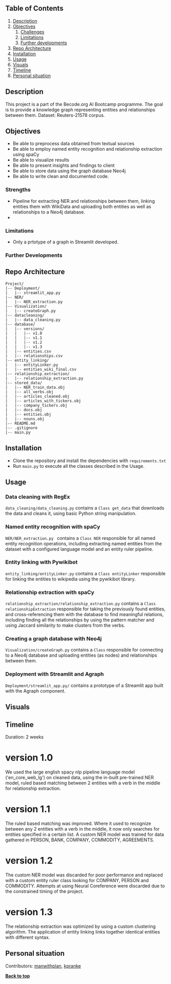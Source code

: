 

## Table of Contents
1. [Description](#description)
1. [Objectives](#objectives)
	1. [Challenges](#challenges)
	2. [Limitations](#limitations)
	3. [Further developments](#further-developments)
1. [Repo Architecture](#repo-architecture)
1. [Installation](#installation)
1. [Usage](#usage)
1. [Visuals](#visuals)
1. [Timeline](#timeline)
1. [Personal situation](#personal-situation)

## Description
This project is a part of the Becode.org AI Bootcamp programme. The goal is to provide a knowledge graph representing entities and relationships between them. Dataset: Reuters-21578 corpus.


## Objectives
- Be able to preprocess data obtained from textual sources
- Be able to employ named entity recognition and relationship extraction using spaCy
- Be able to visualize results
- Be able to present insights and findings to client
- Be able to store data using the graph database Neo4j
- Be able to write clean and documented code.

### Strengths
- Pipeline for extracting NER and relationships between them, linking entities them with WikiData and uploading both entities as well as relationships to a Neo4j database.
- 
### Limitations
- Only a prtotype of a graph in Streamlit developed.

### Further Developments

## Repo Architecture
```
Project/
|-- Deployment/
|   |-- streamlit_app.py
|-- NER/
|   |-- NER_extraction.py
|-- Visualization/
|   |-- createGraph.py
|-- datacleaning/
|   |-- data_cleaning.py
|-- database/
|   |-- versions/
|   |   |-- v1.0
|   |   |-- v1.1
|   |   |-- v1.2
|   |   |-- v1.3
|   |-- entities.csv
|   |-- relationships.csv
|-- entity_linking/
|   |-- entityLinker.py
|   |-- entities_wiki_final.csv
|-- relationship_extraction/
|   |-- relationship_extraction.py
|-- stored_data/
|   |-- NER_train_data.obj
|   |-- all_verbs.obj
|   |-- articles_cleaned.obj
|   |-- articles_with_tickers.obj
|   |-- company_tickers.obj
|   |-- docs.obj
|   |-- entities.obj
|   |-- nouns.obj
|-- README.md
|-- .gitignore
|-- main.py
```

## Installation
- Clone the repository and install the dependencies with `requirements.txt`
- Run `main.py` to execute all the classes described in the Usage.
## Usage

### Data cleaning with RegEx
`data_cleaning/data_cleaning.py` contains a `Class get_data` that downloads the data and cleans it, using basic Python string manipulation.

### Named entity recognition with spaCy
`NER/NER_extraction.py ` contains a `Class NER` responsible for all named entity recognition operations, including extracting named entities from the dataset with a configured language model and an entity ruler pipeline. 

### Entity linking with Pywikibot
`entity_linking/entityLinker.py` contains a `Class entityLinker` responsible for linking the entities to wikipedia using the pywikibot library.

### Relationship extraction with spaCy
`relationship_extraction/relationship_extraction.py` contains a `Class relationshipExtraction` responsible for taking the previously found entities, and cross-referencing them with the database to find meaningful relations, including finding all the relationships by using the pattern matcher and using Jaccard similarity to make clusters from the verbs.

### Creating a graph database with Neo4j
`Visualization/createGraph.py` contains a `Class` responsible for connecting to a Neo4j database and uploading entities (as nodes) and relationships between them. 

### Deployment with Streamlit and Agraph
`Deployment/streamlit_app.py/` contains a prototype of a Streamlit app built with the Agraph component.
## Visuals

## Timeline
Duration: 2 weeks

# version 1.0 
We used the large english spacy nlp pipeline language model ('en_core_web_lg') on cleaned data, using the in-built pre-trained NER model, 
ruled based matching between 2 entities with a verb in the middle for relationship extraction.

# version 1.1 
The ruled based matching was improved. Where it used to recognize between any 2 entities with a verb in the middle, it now only searches 
for entities specified in a certain list. A custom NER model was trained for data gathered in PERSON, BANK, COMPANY, COMMODITY, AGREEMENTS.

# version 1.2 
The custom NER model was discarded for poor performance and replaced with a custom entity ruler class looking for COMPANY, PERSON and COMMODITY.
Attempts at using Neural Coreference were discarded due to the constrained timing of the project.

# version 1.3
The relationship extraction was optimized by using a custom clustering algorithm. The application of entity linking links together identical entities 
with different syntax.

## Personal situation
Contributors: [manwithplan](https://github.com/manwithplan), [kpranke](https://github.com/kpranke)

**[Back to top](#table-of-contents)**
